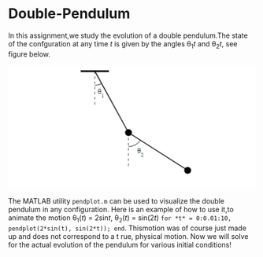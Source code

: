 # Double-Pendulum

In this assignment,we study the evolution of a double pendulum.The state of the confguration at any time *t* is given by the angles θ<sub>1</sub>*t* and θ<sub>2</sub>*t*, see figure below.

![image](https://github.com/oaburumman/Double-Pendulum/blob/main/Double_Pendulum.png)

The MATLAB utility `pendplot.m` can be used to visualize the double pendulum in any configuration. Here is an example of how to use it,to animate the motion θ<sub>1</sub>(*t*) = 2sin*t*, θ<sub>2</sub>(*t*) = sin(2*t*) `for *t* = 0:0.01:10, pendplot(2*sin(t), sin(2*t)); end`. Thismotion was of course just made up and does not correspond to a t rue, physical motion. Now we will solve for the actual evolution of the pendulum for various initial conditions!
